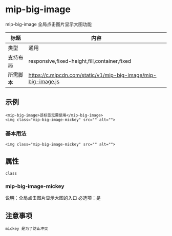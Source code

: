 # mip-big-image

mip-big-image 全局点击图片显示大图功能

标题|内容
----|----
类型|通用
支持布局|responsive,fixed-height,fill,container,fixed
所需脚本|https://c.mipcdn.com/static/v1/mip-big-image/mip-big-image.js

## 示例
```
<mip-big-image>该标签无需使用</mip-big-image>
<img class="mip-big-image-mickey" src="" alt="">
```
### 基本用法
```
<img class="mip-big-image-mickey" src="" alt="">
```

## 属性
	class
### mip-big-image-mickey

说明：全局点击图片显示大图的入口
必选项：是

## 注意事项
	mickey 是为了防止冲突

